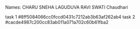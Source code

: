Names: 
CHARU SNEHA LAGUDUVA RAVI
SWATI Chaudhari

task 1 #8ff5084066cc0fccd0431c7212ab3b63af262ab4
task 2 #cacde4987c200cc83ab011a071a702c60b61fba2

